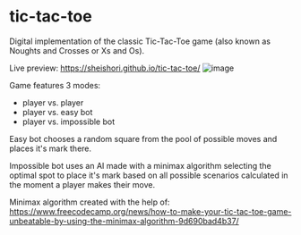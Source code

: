 # tic-tac-toe

Digital implementation of the classic Tic-Tac-Toe game
(also known as Noughts and Crosses or Xs and Os).

Live preview: https://sheishori.github.io/tic-tac-toe/
![image](https://user-images.githubusercontent.com/92861357/187669762-a1440f37-5b60-4bcf-93b8-f4304fbd51b7.png)


Game features 3 modes:
- player vs. player
- player vs. easy bot
- player vs. impossible bot

Easy bot chooses a random square from the pool of possible moves
and places it's mark there.

Impossible bot uses an AI made with a minimax algorithm selecting
the optimal spot to place it's mark based on all possible scenarios
calculated in the moment a player makes their move.

Minimax algorithm created with the help of:
https://www.freecodecamp.org/news/how-to-make-your-tic-tac-toe-game-unbeatable-by-using-the-minimax-algorithm-9d690bad4b37/
